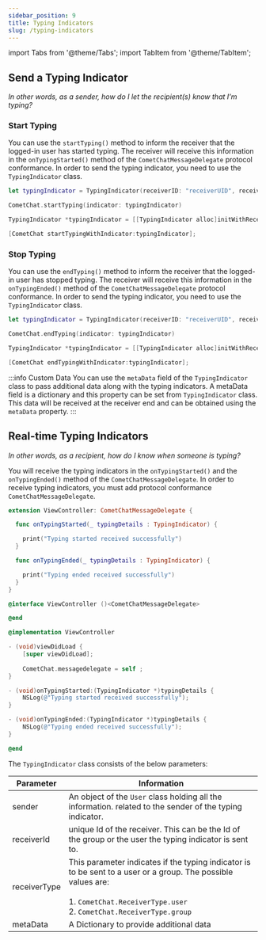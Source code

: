 ```yaml
---
sidebar_position: 9
title: Typing Indicators
slug: /typing-indicators
---
```

import Tabs from '@theme/Tabs';
import TabItem from '@theme/TabItem';

## Send a Typing Indicator

*In other words, as a sender, how do I let the recipient(s) know that I'm typing?*



### Start Typing

You can use the `startTyping()` method to inform the receiver that the logged-in user has started typing. The receiver will receive this information in the `onTypingStarted()` method of the `CometChatMessageDelegate` protocol conformance. In order to send the typing indicator, you need to use the `TypingIndicator` class.

<Tabs>
<TabItem value="Swift" label="Swift">

```swift
let typingIndicator = TypingIndicator(receiverID: "receiverUID", receiverType: .user)

CometChat.startTyping(indicator: typingIndicator)
```
</TabItem>
<TabItem value="Objective C" label="Objective C">

```objectivec
TypingIndicator *typingIndicator = [[TypingIndicator alloc]initWithReceiverID:@"receiverID" receiverType: ReceiverTypeUser metadata:nil];

[CometChat startTypingWithIndicator:typingIndicator];
```
</TabItem>
</Tabs>




### Stop Typing

You can use the `endTyping()` method to inform the receiver that the logged-in user has stopped typing. The receiver will receive this information in the `onTypingEnded()` method of the `CometChatMessageDelegate` protocol conformance. In order to send the typing indicator, you need to use the `TypingIndicator` class.

<Tabs>
<TabItem value="Swift" label="Swift">

```swift
let typingIndicator = TypingIndicator(receiverID: "receiverUID", receiverType: .user)

CometChat.endTyping(indicator: typingIndicator)
```
</TabItem>
<TabItem value="Objective C" label="Objective C">

```objectivec
TypingIndicator *typingIndicator = [[TypingIndicator alloc]initWithReceiverID:@"receiverID" receiverType: ReceiverTypeUser metadata:nil];

[CometChat endTypingWithIndicator:typingIndicator];
```
</TabItem>
</Tabs>




:::info Custom Data
 You can use the `metaData` field of the `TypingIndicator` class to pass additional data along with the typing indicators. A metaData field is a dictionary and this property can be set from `TypingIndicator` class. This data will be received at the receiver end and can be obtained using the `metaData` property.
:::


## Real-time Typing Indicators

*In other words, as a recipient, how do I know when someone is typing?*

You will receive the typing indicators in the `onTypingStarted()` and the `onTypingEnded()` method of the `CometChatMessageDelegate`. In order to receive typing indicators, you must add protocol conformance `CometChatMessageDelegate`.

<Tabs>
<TabItem value="Swift" label="Swift">

```swift
extension ViewController: CometChatMessageDelegate {

  func onTypingStarted(_ typingDetails : TypingIndicator) {

    print("Typing started received successfully")
  }

  func onTypingEnded(_ typingDetails : TypingIndicator) {

    print("Typing ended received successfully")
  }
}
```
</TabItem>
<TabItem value="Objective C" label="Objective C">

```objectivec
@interface ViewController ()<CometChatMessageDelegate>

@end

@implementation ViewController

- (void)viewDidLoad {
    [super viewDidLoad];
    
    CometChat.messagedelegate = self ;
}

- (void)onTypingStarted:(TypingIndicator *)typingDetails {
    NSLog(@"Typing started received successfully");
}

- (void)onTypingEnded:(TypingIndicator *)typingDetails {
    NSLog(@"Typing ended received successfully");
}

@end
```
</TabItem>
</Tabs>


The `TypingIndicator` class consists of the below parameters:

| Parameter | Information | 
| ---- | ---- | 
| sender | An object of the `User` class holding all the information. related to the sender of the typing indicator. | 
| receiverId | unique Id of the receiver. This can be the Id of the group or the user the typing indicator is sent to. | 
| receiverType | This parameter indicates if the typing indicator is to be sent to a user or a group. The possible values are:<br /><br />1. `CometChat.ReceiverType.user`<br />2. `CometChat.ReceiverType.group` | 
| metaData | A Dictionary to provide additional data | 

